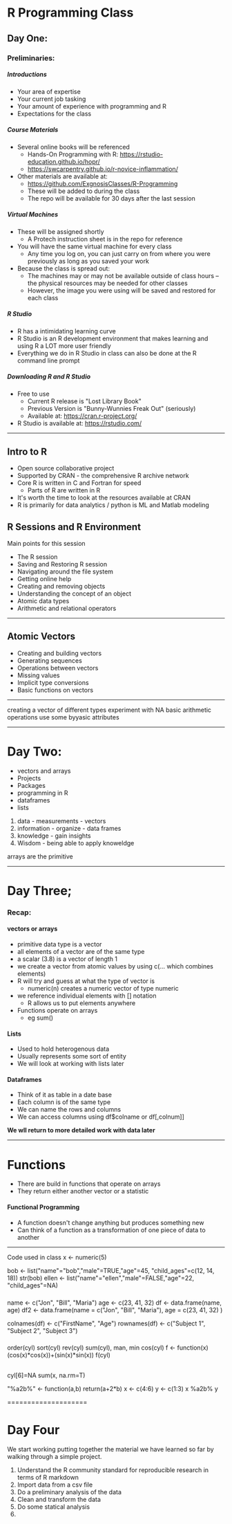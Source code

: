 # R Programming Class
  
  
## Day One:

### Preliminaries:

##### Introductions
* Your area of expertise
* Your current job tasking
* Your amount of experience with programming and R 
* Expectations for the class
  
##### Course Materials
* Several online books will be referenced
  * Hands-On Programming with R: https://rstudio-education.github.io/hopr/
  * https://swcarpentry.github.io/r-novice-inflammation/
* Other materials are available at:
  * https://github.com/ExgnosisClasses/R-Programming
  * These will be added to during the class
  * The repo will be available for 30 days after the last session


##### Virtual Machines
* These will be assigned shortly
  * A Protech instruction sheet is in the repo for reference
* You will have the same virtual machine for every class
  * Any time you log on, you can just carry on from where you were previously as long as you saved your work
* Because the class is spread out:
  * The machines may or may not be available outside
of class hours – the physical resources may be needed for
other classes
  * However, the image you were using will be saved and restored
for each class

##### R Studio
* R has a intimidating learning curve
* R Studio is an R development environment that makes learning and using R a LOT more user friendly
* Everything we do in R Studio in class can also be done at the R command line prompt
  
##### Downloading R and R Studio
* Free to use
  * Current R release is "Lost Library Book"
  * Previous Version is "Bunny-Wunnies Freak Out"  (seriously)
  * Available at: https://cran.r-project.org/
* R Studio is available at: https://rstudio.com/
---


## Intro to R
* Open source collaborative project
* Supported by CRAN - the comprehensive R archive network
* Core R is written in C and Fortran for speed
  * Parts of R are written in R
* It's worth the time to look at the resources available at CRAN
* R is primarily for data analytics / python is ML and Matlab modeling

## R Sessions and R Environment
Main points for this session
* The R session
* Saving and Restoring R session
* Navigating around the file system
* Getting online help
* Creating and removing objects
* Understanding the concept of an object
* Atomic data types
* Arithmetic and relational operators
  
---
## Atomic Vectors
* Creating and building vectors
* Generating sequences
* Operations between vectors
* Missing values
* Implicit type conversions
* Basic functions on vectors

---

creating a vector of different types
experiment with NA
basic arithmetic operations
use some byyasic attributes


---
# Day Two:
* vectors and arrays
* Projects 
* Packages
* programming in R
* dataframes 
* lists

1. data - measurements - vectors
2. information - organize - data frames
3. knowledge - gain insights
4.  Wisdom - being able to apply knoweldge

arrays are the primitive 

-------
# Day Three;
### Recap:
#### vectors or arrays
* primitive data type is a vector
* all elements of a vector are of the same type
* a scalar (3.8) is a vector of length 1
* we create a vector from atomic values by using c(... which combines elements)
* R will try and guess at what the type of vector is
  * numeric(n) creates a numeric vector of type numeric
* we reference individual elements with [] notation
  * R allows us to put elements anywhere
* Functions operate on arrays
  * eg sum()
#### Lists
* Used to hold heterogenous data
* Usually represents some sort of entity
* We will look at working with lists later

#### Dataframes
* Think of it as table in a date base
* Each column is of the same type
* We can name the rows and columns
* We can access columns using df$colname or df[,colnum]]

**We wll return to more detailed work with data later**

---------------

# Functions
* There are build in functions that operate on arrays
* They return either another vector or a statistic 

#### Functional Programming
* A function doesn't change anything but produces something new
* Can think of a function as a transformation of one piece of data to another

-----

Code used in class
x <- numeric(5)

bob <- list("name"="bob","male"=TRUE,"age"=45, "child_ages"=c(12, 14, 18))
str(bob)
ellen <- list("name"="ellen","male"=FALSE,"age"=22, "child_ages"=NA)

###

name <- c("Jon", "Bill", "Maria")
age <- c(23, 41, 32)
df <- data.frame(name, age)
df2 <- data.frame(name = c("Jon", "Bill", "Maria"),
                 age = c(23, 41, 32)
)

colnames(df) <- c("FirstName", "Age")
rownames(df) <- c("Subject 1", "Subject 2", "Subject 3")
###
order(cyl)
sort(cyl)
rev(cyl)
sum(cyl), man, min
cos(cyl)
f <- function(x) (cos(x)*cos(x))+(sin(x)*sin(x))
f(cyl)
##
cyl[6]=NA
sum(x, na.rm=T)

"%a2b%" <- function(a,b) return(a+2*b)
x <- c(4:6)
y <- c(1:3)
x %a2b% y

====================

# Day Four

We start working putting together the material we have learned so far by walking through a simple project.

1. Understand the R community standard for reproducible research in terms of R markdown
2. Import data from a csv file
3. Do a preliminary analysis of the data
4. Clean and transform the data
5. Do some statical analysis
6. 
